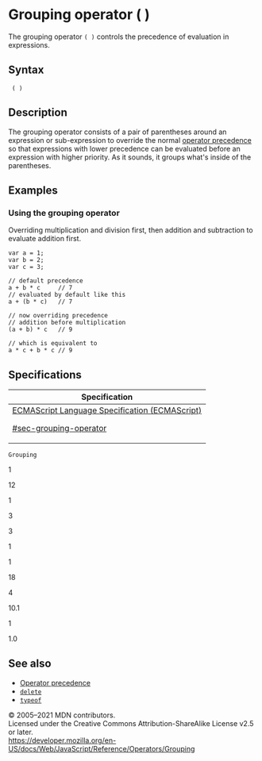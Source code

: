 # Grouping operator ( )

The grouping operator `( )` controls the precedence of evaluation in expressions.

## Syntax

     ( )

## Description

The grouping operator consists of a pair of parentheses around an expression or sub-expression to override the normal [operator precedence](operator_precedence) so that expressions with lower precedence can be evaluated before an expression with higher priority. As it sounds, it groups what's inside of the parentheses.

## Examples

### Using the grouping operator

Overriding multiplication and division first, then addition and subtraction to evaluate addition first.

    var a = 1;
    var b = 2;
    var c = 3;

    // default precedence
    a + b * c     // 7
    // evaluated by default like this
    a + (b * c)   // 7

    // now overriding precedence
    // addition before multiplication
    (a + b) * c   // 9

    // which is equivalent to
    a * c + b * c // 9

## Specifications

<table><thead><tr class="header"><th>Specification</th></tr></thead><tbody><tr class="odd"><td><a href="https://tc39.es/ecma262/#sec-grouping-operator">ECMAScript Language Specification (ECMAScript) 
<br/>

<span class="small">#sec-grouping-operator</span></a></td></tr></tbody></table>

`Grouping`

1

12

1

3

3

1

1

18

4

10.1

1

1.0

## See also

-   [Operator precedence](operator_precedence)
-   [`delete`](delete)
-   [`typeof`](typeof)

© 2005–2021 MDN contributors.  
Licensed under the Creative Commons Attribution-ShareAlike License v2.5 or later.  
<a href="https://developer.mozilla.org/en-US/docs/Web/JavaScript/Reference/Operators/Grouping" class="_attribution-link">https://developer.mozilla.org/en-US/docs/Web/JavaScript/Reference/Operators/Grouping</a>
